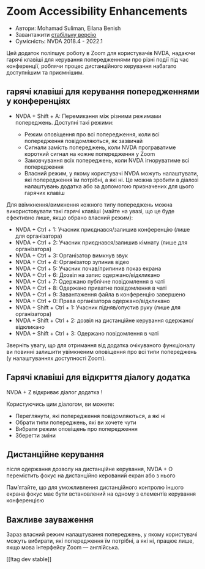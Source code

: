 # Zoom Accessibility Enhancements #

* Автори: Mohamad Suliman, Eilana Benish
* Завантажити [стабільну версію][1]
* Сумісність: NVDA 2018.4 - 2022.1

Цей додаток поліпшує роботу в Zoom для користувачів NVDA, надаючи гарячі
клавіші для керування попередженнями про різні події під час конференції,
роблячи процес дистанційного керування набагато доступнішим та приємнішим.

## гарячі клавіші для керування попередженнями у конференціях 

* NVDA + Shift + A: Перемикання між різними режимами попереджень. Доступні
  такі режими:

    * Режим оповіщення про всі попередження, коли всі попередження
      повідомляються, як зазвичай
    * Сигнали замість попереджень, коли NVDA програватиме короткий сигнал на
      кожне попередження у Zoom
    * Замовчування всіх попереджень, коли NVDA ігноруватиме всі попередження
    * Власний режим, у якому користувачі NVDA можуть налаштувати, які
      попередження їм потрібні, а які ні. Це можна зробити в діалозі
      налаштувань додатка або за допомогою призначених для цього гарячих
      клавіш

Для ввімкнення/вимкнення кожного типу попереджень можна використовувати такі
гарячі клавіші (майте на увазі, що це буде ефективно лише, якщо обрано
власний режим):

* NVDA + Ctrl + 1: Учасник приєднався/залишив конференцію (лише для
  організатора)
* NVDA + Ctrl + 2: Учасник приєднався/залишив кімнату (лише для
  організатора)
* NVDA + Ctrl + 3: Організатор вимкнув звук
* NVDA + Ctrl + 4: Організатор зупинив відео
* NVDA + Ctrl + 5: Учасник почав/припинив показ екрана
* NVDA + Ctrl + 6: Дозвіл на запис одержано/відкликано
* NVDA + Ctrl + 7: Одержано публічне повідомлення в чаті
* NVDA + Ctrl + 8: Одержано приватне повідомлення в чаті
* NVDA + Ctrl + 9: Завантаження файла в конференцію завершено
* NVDA + Ctrl + 0: Права організатора одержано/відкликано
* NVDA + Shift + Ctrl + 1: Учасник підняв/опустив руку (лише для
  організатора)
* NVDA + Shift + Ctrl + 2: дозвіл на дистанційне керування
  одержано/відкликано
* NVDA + Shift + Ctrl + 3: Одержано повідомлення в чаті


Зверніть увагу, що для отримання від додатка очікуваного функціоналу ви
повинні залишити увімкненим оповіщення про всі типи попереджень (у
налаштуваннях доступності Zoom).

## Гарячі клавіші для відкриття діалогу додатка 

NVDA + Z відкриває діалог додатка !

Користуючись цим діалогом, ви можете:

* Переглянути, які попередження повідомляються, а які ні
* Обрати типи попереджень, які ви хочете чути
* Вибрати режим оповіщень про попередження
* Зберегти зміни

## Дистанційне керування 

після одержання дозволу на дистанційне керування, NVDA + O перемістить фокус
на дистанційно керований екран або з нього

Пам’ятайте, що для уможливлення дистанційного контролю іншого екрана фокус
має бути встановлений на одному з елементів керування конференцією

## Важливе зауваження

Зараз власний режим налаштування попереджень, у якому користувачі можуть
вибирати, які попередження їм потрібні, а які ні, працює лише, якщо мова
інтерфейсу Zoom — англійська.

[[!tag dev stable]]

[1]: https://addons.nvda-project.org/files/get.php?file=zoom
